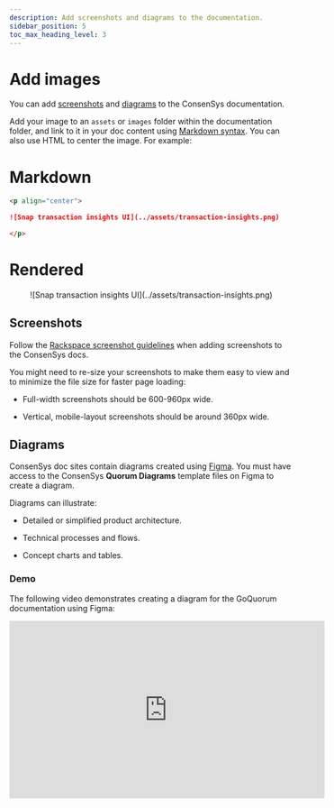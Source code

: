 ```yaml
---
description: Add screenshots and diagrams to the documentation.
sidebar_position: 5
toc_max_heading_level: 3
---
```


# Add images

You can add [screenshots](#screenshots) and [diagrams](#diagrams) to the
ConsenSys documentation.

Add your image to an `assets` or `images` folder within the documentation
folder, and link to it in your doc content using
[Markdown syntax](https://docusaurus.io/docs/markdown-features/assets#images).
You can also use HTML to center the image. For example:

<!--tabs-->

# Markdown

```markdown
<p align="center">

![Snap transaction insights UI](../assets/transaction-insights.png)

</p>
```

# Rendered

<p align="center">
  ![Snap transaction insights UI](../assets/transaction-insights.png)
</p>

<!--/tabs-->

## Screenshots

Follow the
[Rackspace screenshot guidelines](https://docs.rackspace.com/docs/style-guide/screenshots/screenshot-guidelines)
when adding screenshots to the ConsenSys docs.

You might need to re-size your screenshots to make them easy to view and to
minimize the file size for faster page loading:

- Full-width screenshots should be 600-960px wide.

- Vertical, mobile-layout screenshots should be around 360px wide.

## Diagrams

ConsenSys doc sites contain diagrams created using [Figma](https://figma.com/).
You must have access to the ConsenSys **Quorum Diagrams** template files on
Figma to create a diagram.

Diagrams can illustrate:

- Detailed or simplified product architecture.

- Technical processes and flows.

- Concept charts and tables.

### Demo

The following video demonstrates creating a diagram for the GoQuorum
documentation using Figma:

<p align="center">
  <iframe
    width="560"
    height="315"
    src="https://www.youtube.com/embed/2H-OeBkVOws"
    title="YouTube video player"
    frameborder="0"
    allow="accelerometer; autoplay; clipboard-write; encrypted-media; gyroscope; picture-in-picture"
    allowfullscreen
  />
</p>

### Create your Figma diagram

Use the following general guidelines when creating ConsenSys diagrams on Figma.
Refer to the [Figma help website](https://help.figma.com/hc/en-us) for more
information on getting started with Figma, Figma design elements, and more.

#### Basics

- In the **Quorum Diagrams** file on Figma, each page contains diagrams for a
  different product.

- When creating a new diagram, create a new white frame in the product's page.
  Add frames within the white frame for each iteration of the diagram.

  - For each diagram, create a frame 756px wide using the **Global Background**
    color (#F6F6F6).

- You can resize a diagram's height, but keep the width at 756px. Anchor your
  elements to the frame using **Left** and **Top**
  [constraints](https://help.figma.com/hc/en-us/articles/360039957734-Apply-constraints-to-define-how-layers-resize).

- You can
  [group](https://help.figma.com/hc/en-us/articles/360039832054-Frames-and-Groups)
  and
  [rename and organize](https://help.figma.com/hc/en-us/articles/360038663994-Name-and-organize-components)
  elements.

:::tip Tips

- Hold down **Command** on Mac or **Ctrl** on Windows to
  [select](https://help.figma.com/hc/en-us/articles/360040449873-Select-layers-and-objects)
  elements excluding the frame.

- Hold down **Option** and drag to duplicate an element.

:::

#### Design

- Use the pre-made diagram assets as starting points. By default, you can adjust
  the width of the pre-made labels, but the height is automatically sized to the
  number of lines of text. To freely customize a component, right-click on it,
  **detach instance**, and **remove auto layout**.

- Use the pre-defined
  [color styles](https://help.figma.com/hc/en-us/articles/360039820134-Manage-and-share-styles)
  or black (#00000).

- Use rounded corners of radius 2 for rectangular labels and containers.

- Evenly
  [align](https://help.figma.com/hc/en-us/articles/360039956914-Adjust-alignment-rotation-and-position)
  elements.

- Represent similar conceptual elements using similar styles. For example,
  represent two nodes using a dark gradient, and represent two external
  components using a light gradient.

- You can reuse existing icons from any diagram on any page. For example, there
  are already icons to represent databases, dapps, keys, locks, and logos.

:::tip

Hold down **Shift** when drawing, resizing, and rotating to create perfect
horizontal and vertical lines.

:::

#### Text

- Use font **Roboto** for all text.

- Use font sizes between 10–18.

- Use
  [sentence case](https://docs.microsoft.com/en-us/style-guide/capitalization)
  in labels and titles.

#### Arrows and lines

- Use a thickness of 2 for arrows, lines, borders, and other strokes.

- Use **Triangle** arrow heads.

- Use straight arrows and lines, with right-angle bends if needed. Don't use
  diagonal arrows and lines. If possible, don't overlap arrows and lines. To
  create additional bends in an arrow or line, **detach instance** (if
  applicable), double-click the arrow or line, and click and drag the anchor
  points.

- Leave about 3px of space between arrow heads and the elements they point to.
  Line ends without arrow heads should touch the connecting element.

:::note example

![Example diagram](../assets/besu-tessera-high-availability.png)

:::

See the
[Figma documentation on the Arrow Tool](https://help.figma.com/hc/en-us/articles/360040450133-Using-Shape-Tools#h_677f8eba-73c4-4987-a64b-c0226aaec392)
for more information.

### Export your Figma diagram

1. Select the frame of your diagram. Make sure all elements of your diagram are
   contained in the frame. The name of this frame will be the name of the
   exported image.

2. Scroll to the bottom of the right sidebar. In the **Export** section, choose
   **2x** scale (for retina screens) and **PNG** or **SVG** file format.

3. Export the diagram to the image folder of the documentation site (for
   example, `doc.goquorum/docs/assets`).

See
[Figma's guide to exports](https://help.figma.com/hc/en-us/articles/360040028114-Guide-to-exports-in-Figma)
for more information.
